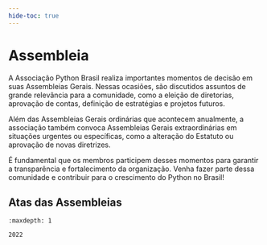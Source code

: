 ```yaml
---
hide-toc: true
---
```


# Assembleia

A Associação Python Brasil realiza importantes momentos de decisão em suas Assembleias Gerais. Nessas ocasiões, são discutidos assuntos de grande relevância para a comunidade, como a eleição de diretorias, aprovação de contas, definição de estratégias e projetos futuros.

Além das Assembleias Gerais ordinárias que acontecem anualmente, a associação também convoca Assembleias Gerais extraordinárias em situações urgentes ou específicas, como a alteração do Estatuto ou aprovação de novas diretrizes.

É fundamental que os membros participem desses momentos para garantir a transparência e fortalecimento da organização. Venha fazer parte dessa comunidade e contribuir para o crescimento do Python no Brasil!

## Atas das Assembleias

```{toctree}
:maxdepth: 1

2022
```
